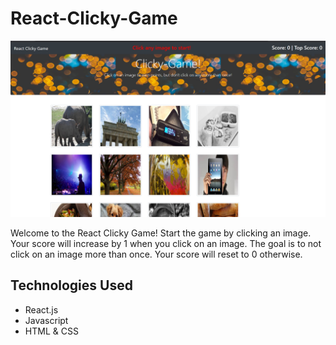# React-Clicky-Game
![screenshot](https://github.com/illimitableissi/React-Clicky-Game/blob/master/clickygame/public/images/screenshot.PNG)

Welcome to the React Clicky Game! Start the game by clicking an image. Your score will increase by 1 when you click on an image. The goal is to not click on an image more than once. Your score will reset to 0 otherwise.


## Technologies Used
- React.js
- Javascript
- HTML & CSS